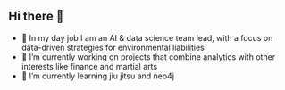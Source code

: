 ## Hi there 👋

- 💼 In my day job I am an AI & data science team lead, with a focus on data-driven strategies for environmental liabilities
- 🔭 I’m currently working on projects that combine analytics with other interests like finance and martial arts
- 🌱 I’m currently learning jiu jitsu and neo4j

<!--
**jawneller/jawneller** is a ✨ _special_ ✨ repository because its `README.md` (this file) appears on your GitHub profile.

Here are some ideas to get you started:

- 🔭 I’m currently working on ...
- 🌱 I’m currently learning ...
- 👯 I’m looking to collaborate on ...
- 🤔 I’m looking for help with ...
- 💬 Ask me about ...
- 📫 How to reach me: ...
- 😄 Pronouns: ...
- ⚡ Fun fact: ...
-->
